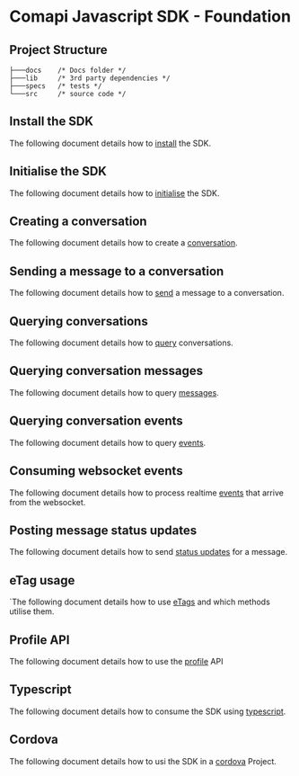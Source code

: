 # Comapi Javascript SDK - Foundation

## Project Structure

```
├───docs    /* Docs folder */
├───lib     /* 3rd party dependencies */
├───specs   /* tests */
└───src     /* source code */
```

## Install the SDK
The following document details how to [install](./docs/installation.md) the SDK.

## Initialise the SDK
The following document details how to [initialise](./docs/initialisation.md) the SDK. 

## Creating a conversation
The following document details how to create a [conversation](./docs/conversations.md).

## Sending a message to a conversation
The following document details how to [send](./docs/sendMessage.md) a message to a conversation.   

## Querying conversations
The following document details how to [query](./docs/queryingConversations.md) conversations.

## Querying conversation messages
The following document details how to query [messages](./docs/queryingMessages.md). 

## Querying conversation events
The following document details how to query [events](./docs/queryingEvents.md). 

## Consuming websocket events
The following document details how to process realtime [events](./docs/websocketEvents.md) that arrive from the websocket.  

## Posting message status updates
The following document details how to send [status updates](./docs/statusUpdates.md) for a message.

## eTag usage 
`The following document details how to use [eTags](./docs/eTags.md) and which methods utilise them.

## Profile API
The following document details how to use the [profile](./docs/profile.md) API   

## Typescript
The following document details how to consume the SDK using [typescript](./docs/typescript.md).

## Cordova
The following document details how to usi the SDK in a [cordova](./docs/cordova.md) Project.   
















